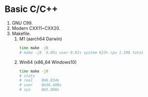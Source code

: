 # Basic C/C++
1. GNU C99.
2. Modern CXX11~CXX20.
3. Makefile.
   1. M1 (aarch64 Darwin)
      ```bash
      time make -j8
      # make -j8  9.05s user 0.91s system 623% cpu 1.598 total
      ```
   2. Win64 (x86_64 Windows10)
      ```bash
      time make -j8
      # stats
      # real    0m6.834s
      # user    0m36.400s
      # sys     0m5.808s
      ```